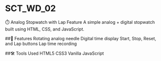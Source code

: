 # SCT_WD_02

⏱️ Analog Stopwatch with Lap Feature
A simple analog + digital stopwatch built using HTML, CSS, and JavaScript.

##🔧 Features
Rotating analog needle
Digital time display
Start, Stop, Reset, and Lap buttons
Lap time recording

##🛠 Tools Used
HTML5
CSS3
Vanilla JavaScript

